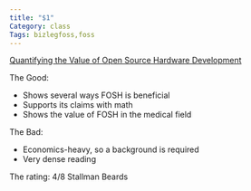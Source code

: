 ```yaml
---
title: "$1"
Category: class
Tags: bizlegfoss,foss
---
```


[Quantifying the Value of Open Source Hardware Development][fosh]

The Good:

- Shows several ways FOSH is beneficial
- Supports its claims with math
- Shows the value of FOSH in the medical field

The Bad:

- Economics-heavy, so a background is required
- Very dense reading

The rating: 4/8 Stallman Beards

[fosh]: http://bizlegfoss-ritigm.rhcloud.com/static/books/ME_2015011215185288-Value-OSHW.pdf
